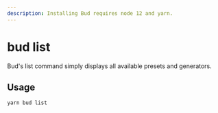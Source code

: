 ```yaml
---
description: Installing Bud requires node 12 and yarn.
---
```


# bud list

Bud's list command simply displays all available presets and generators.

## Usage

```sh
yarn bud list
```
